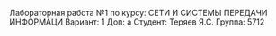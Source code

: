 Лабораторная работа №1
по курсу: СЕТИ И СИСТЕМЫ ПЕРЕДАЧИ ИНФОРМАЦИ
Вариант: 1
Доп: а
Студент: Теряев Я.С.
Группа: 5712
